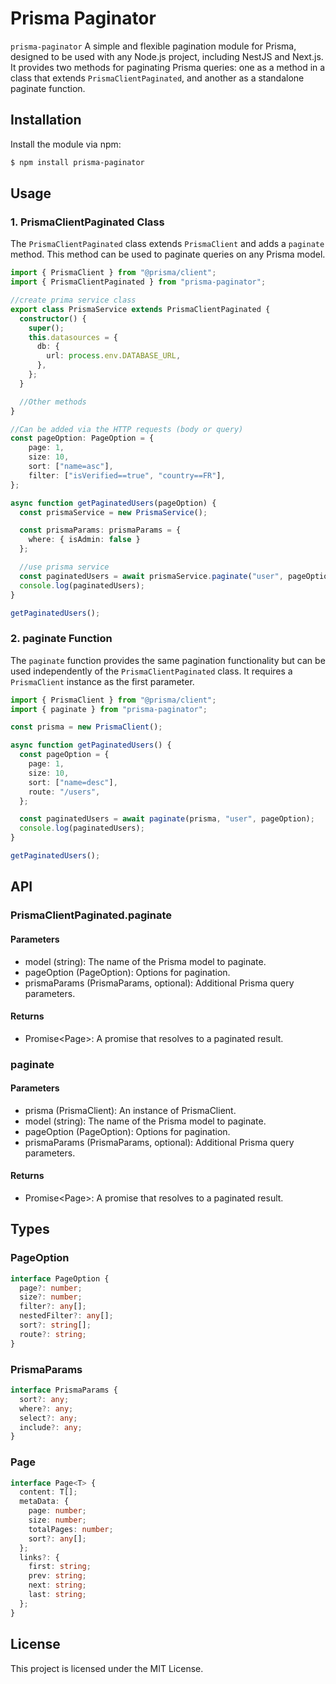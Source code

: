 # Prisma Paginator

`prisma-paginator` A simple and flexible pagination module for Prisma, designed to be used with any Node.js project, including NestJS and Next.js. It provides two methods for paginating Prisma queries: one as a method in a class that extends `PrismaClientPaginated`, and another as a standalone paginate function.

## Installation

Install the module via npm:

```bash
$ npm install prisma-paginator
```

## Usage

### 1. PrismaClientPaginated Class

The `PrismaClientPaginated` class extends `PrismaClient` and adds a `paginate` method. This method can be used to paginate queries on any Prisma model.

```ts
import { PrismaClient } from "@prisma/client";
import { PrismaClientPaginated } from "prisma-paginator";

//create prima service class
export class PrismaService extends PrismaClientPaginated {
  constructor() {
    super();
    this.datasources = {
      db: {
        url: process.env.DATABASE_URL,
      },
    };
  }

  //Other methods
}

//Can be added via the HTTP requests (body or query)
const pageOption: PageOption = {
    page: 1,
    size: 10,
    sort: ["name=asc"],
    filter: ["isVerified==true", "country==FR"],
};

async function getPaginatedUsers(pageOption) {
  const prismaService = new PrismaService();

  const prismaParams: prismaParams = {
    where: { isAdmin: false }
  };

  //use prisma service
  const paginatedUsers = await prismaService.paginate("user", pageOption, prismaParams);
  console.log(paginatedUsers);
}

getPaginatedUsers();
```

### 2. paginate Function

The `paginate` function provides the same pagination functionality but can be used independently of the `PrismaClientPaginated` class. It requires a `PrismaClient` instance as the first parameter.

```ts
import { PrismaClient } from "@prisma/client";
import { paginate } from "prisma-paginator";

const prisma = new PrismaClient();

async function getPaginatedUsers() {
  const pageOption = {
    page: 1,
    size: 10,
    sort: ["name=desc"],
    route: "/users",
  };

  const paginatedUsers = await paginate(prisma, "user", pageOption);
  console.log(paginatedUsers);
}

getPaginatedUsers();
```

## API

### PrismaClientPaginated.paginate

#### Parameters

- model (string): The name of the Prisma model to paginate.
- pageOption (PageOption): Options for pagination.
- prismaParams (PrismaParams, optional): Additional Prisma query parameters.

#### Returns

- Promise<Page<T>>: A promise that resolves to a paginated result.

### paginate

#### Parameters

- prisma (PrismaClient): An instance of PrismaClient.
- model (string): The name of the Prisma model to paginate.
- pageOption (PageOption): Options for pagination.
- prismaParams (PrismaParams, optional): Additional Prisma query parameters.

#### Returns

- Promise<Page<T>>: A promise that resolves to a paginated result.

## Types

### PageOption

```ts
interface PageOption {
  page?: number;
  size?: number;
  filter?: any[];
  nestedFilter?: any[];
  sort?: string[];
  route?: string;
}
```

### PrismaParams

```ts
interface PrismaParams {
  sort?: any;
  where?: any;
  select?: any;
  include?: any;
}
```

### Page

```ts
interface Page<T> {
  content: T[];
  metaData: {
    page: number;
    size: number;
    totalPages: number;
    sort?: any[];
  };
  links?: {
    first: string;
    prev: string;
    next: string;
    last: string;
  };
}
```

## License

This project is licensed under the MIT License.
